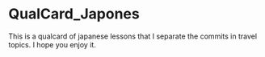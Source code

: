 # QualCard_Japones
This is a qualcard of japanese lessons that I separate the commits in travel topics.  I hope you enjoy it.
